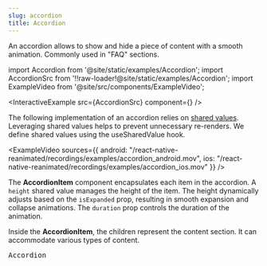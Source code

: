 ```yaml
---
slug: accordion
title: Accordion
---
```


An accordion allows to show and hide a piece of content with a smooth animation. Commonly used in "FAQ" sections.

import Accordion from '@site/static/examples/Accordion';
import AccordionSrc from '!!raw-loader!@site/static/examples/Accordion';
import ExampleVideo from '@site/src/components/ExampleVideo';

<InteractiveExample src={AccordionSrc} component={<Accordion />} />

The following implementation of an accordion relies on [shared values](/docs/fundamentals/glossary#shared-value). Leveraging shared values helps to prevent unnecessary re-renders. We define shared values using the useSharedValue hook.

<CollapsibleCode src={AccordionSrc} showLines={[16,16]}/>

<ExampleVideo
sources={{
    android: "/react-native-reanimated/recordings/examples/accordion_android.mov",
    ios: "/react-native-reanimated/recordings/examples/accordion_ios.mov"
  }}
/>

The **AccordionItem** component encapsulates each item in the accordion. A `height` shared value manages the height of the item. The height dynamically adjusts based on the `isExpanded` prop, resulting in smooth expansion and collapse animations. The `duration` prop controls the duration of the animation.

Inside the **AccordionItem**, the children represent the content section. It can accommodate various types of content.

<samp id="Accordion">Accordion</samp>

<CollapsibleCode src={AccordionSrc} showLines={[9,41]}/>
